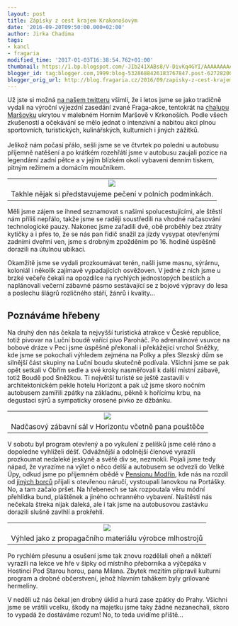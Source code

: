 ```yaml
---
layout: post
title: Zápisky z cest krajem Krakonošovým
date: '2016-09-20T09:50:00.000+02:00'
author: Jirka Chadima
tags:
- kancl
- fragaria
modified_time: '2017-01-03T16:38:54.762+01:00'
thumbnail: https://1.bp.blogspot.com/-JIb241XABs8/V-DivKq4GYI/AAAAAAAAAJY/GqtW4-1I5hM04GxJpzo2kMRrm3mqjMSUgCLcB/s72-c/IMG_20160915_134828.jpg
blogger_id: tag:blogger.com,1999:blog-5328688426183767847.post-627282006073523720
blogger_orig_url: http://blog.fragaria.cz/2016/09/zapisky-z-cest-krajem-krakonosovym.html
---
```


Už jste si možná [na našem
twitteru](https://twitter.com/Fragariacz/status/777807350686179328)
všimli, že i letos jsme se jako tradičně vydali na výroční výjezdní
zasedání zvané Fraga-akce, tentokrát na [chalupu
Maršovku](http://www.marsovka.cz/) ukrytou v malebném Horním Maršově v
Krkonoších. Podle všech zkušeností a očekávání se mělo jednat o
intenzivní a nabitou akci plnou sportovních, turistických, kulinářských,
kulturních i jiných zážitků.  
<span id="more"></span>  
Jelikož nám počasí přálo, sešli jsme se ve čtvrtek po poledni u autobusu
příjemně natěšení a po krátkém rozehřátí jsme v autobusu zaujali pozice
na legendární zadní pětce a v jejím blízkém okolí vybaveni denním
tiskem, pitným režimem a domácím
moučníkem.  
  

|                                                                                                                                                                                                                                                                              |
| :--------------------------------------------------------------------------------------------------------------------------------------------------------------------------------------------------------------------------------------------------------------------------: |
| [![](https://1.bp.blogspot.com/-JIb241XABs8/V-DivKq4GYI/AAAAAAAAAJY/GqtW4-1I5hM04GxJpzo2kMRrm3mqjMSUgCLcB/s400/IMG_20160915_134828.jpg)](https://1.bp.blogspot.com/-JIb241XABs8/V-DivKq4GYI/AAAAAAAAAJY/GqtW4-1I5hM04GxJpzo2kMRrm3mqjMSUgCLcB/s1600/IMG_20160915_134828.jpg) |
|                                                                                                          Takhle nějak si představujeme pečení v polních podmínkách.                                                                                                          |

Měli jsme zájem se ihned seznamovat s našimi spolucestujícími, ale
štěstí nám příliš nepřálo, takže jsme se raději soustředili na vhodné
načasování technologické pauzy. Nakonec jsme zařadili dvě, obě proběhly
bez ztráty kytičky a i přes to, že se nás pan řidič snažil za jízdy
vysypat otevřenými zadními dveřmi ven, jsme s drobným zpožděním po 16.
hodině úspěšně dorazili na útulnou ubikaci.  
  
Okamžitě jsme se vydali prozkoumávat terén, našli jsme masnu, sýrárnu,
koloniál i několik zajímavě vypadajících osvěžoven. V jedné z nich jsme
u brzké večeře čekali na opozdilce na rychlých jednostopých bestiích a
naplánovali večerní zábavné pásmo sestávající se z bojové výpravy do
lesa a poslechu šlágrů rozličného stáří, žánrů i kvality...  
  

## Poznáváme hřebeny

  
Na druhý den nás čekala ta nejvyšší turistická atrakce v České
republice, totiž pivovar na Luční boudě vařící pivo Paroháč. Po
adrenalinové vsuvce na bobové dráze v Peci jsme úspěšně překonali i
překážející vrchol Sněžky, kde jsme se pokochali výhledem zejména na
Polky a přes Slezský dům se silnější část skupiny na Luční boudu
skutečně podívala. Všichni jsme se pak opět setkali v Obřím sedle a
své kroky nasměřovali k další místní zábavě, totiž Boudě pod Sněžkou.
Ti největší turisté se ještě zastavili v architektonickém pekle hotelu
Horizont a pak už jsme skoro nočním autobusem zamířili zpátky na
základnu, pěkně k hořícímu krbu, na degustaci sýrů a sympaticky orosené
pivko ze
džbánku.  
  

|                                                                                                                                                                                                                                                                              |
| :--------------------------------------------------------------------------------------------------------------------------------------------------------------------------------------------------------------------------------------------------------------------------: |
| [![](https://4.bp.blogspot.com/-VVOqJLhefA8/V-Dj6hBE6fI/AAAAAAAAAJg/XNG4iG17ALc5gDCEh8tf76Kli5JewxVWwCLcB/s400/IMG_20160916_192155.jpg)](https://4.bp.blogspot.com/-VVOqJLhefA8/V-Dj6hBE6fI/AAAAAAAAAJg/XNG4iG17ALc5gDCEh8tf76Kli5JewxVWwCLcB/s1600/IMG_20160916_192155.jpg) |
|                                                                                                            Nadčasový zábavní sál v Horizontu včetně pana pouštěče                                                                                                            |

  
V sobotu byl program otevřený a po vykulení z pelíšků jsme celé ráno a
dopoledne vyhlíželi déšť. Odvážnější a odolnější členové vyrazili
prozkoumat nedaleké jeskyně a světě div se, nezmokli. Pojali jsme tedy
nápad, že vyrazíme na výlet o něco delší a autobusem se odvezli do
Velké Úpy, odkud jsme po příjemném obědě v [Pensionu
Modřín](http://www.pensionmodrin.cz/), kde nás na rozdíl od [jiných
borců](http://zpravy.idnes.cz/penzion-modrin-odmitl-obslouzit-milose-zemana-flq-/domaci.aspx?c=A130808_092517_hradec-zpravy_pos)
přijali s otevřenou náručí, vystoupali lanovkou na Portášky. No, a tam
začalo pršet. Na hřebenech se tak rozpoutala věru módní přehlídka bund,
pláštěnek a jiného ochranného vybavení. Naštěstí nás nečekala štreka
nijak daleká, ale i tak jsme na autobusovou zastávku dorazili slušně
zavlhlí a
prokřehlí.  
  

  

|                                                                                                                                                                                                                                                        |
| :----------------------------------------------------------------------------------------------------------------------------------------------------------------------------------------------------------------------------------------------------: |
| [![](https://1.bp.blogspot.com/-PPvT6_zU7JQ/V-Dl0c7nwlI/AAAAAAAAAJs/PN_t_k7Y2vYmhiN4u_s-9D8ATkI08sPywCLcB/s400/DSC_0041.JPG)](https://1.bp.blogspot.com/-PPvT6_zU7JQ/V-Dl0c7nwlI/AAAAAAAAAJs/PN_t_k7Y2vYmhiN4u_s-9D8ATkI08sPywCLcB/s1600/DSC_0041.JPG) |
|                                                                                                Výhled jako z propagačního materiálu výrobce mlhostrojů                                                                                                 |

  
Po rychlém přesunu a osušení jsme tak znovu rozdělali oheň a někteří
vyrazili na lekce ve hře v šipky od místního přeborníka a výčepáka v
Hostinci Pod Starou horou, pana Milana. Zbytek mezitím připravil
kulturní program a drobné občerstvení, jehož hlavním tahákem byly
grilované hermelíny.  
  
V neděli už nás čekal jen drobný úklid a hurá zase zpátky do Prahy.
Všichni jsme se vrátili vcelku, škody na majetku jsme taky žádné
nezanechali, skoro to vypadá že dostáváme rozum\! No, to teda uvidíme
příště...
